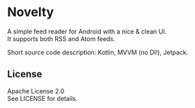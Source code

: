 # Novelty
A simple feed reader for Android with a nice & clean UI.<br />
It supports both RSS and Atom feeds.

Short source code description: Kotlin, MVVM (no DI!), Jetpack.

## License
Apache License 2.0<br />
See LICENSE for details.
